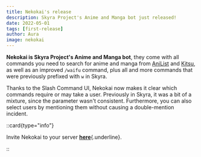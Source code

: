 ```yaml
---
title: Nekokai's release
description: Skyra Project's Anime and Manga bot just released!
date: 2022-05-01
tags: [first-release]
author: Aura
image: nekokai
---
```


**Nekokai is Skyra Project's Anime and Manga bot**, they come with all commands you need to search for anime and manga
from [AniList](https://anilist.co) and [Kitsu](https://kitsu.io), as well as an improved `/waifu` command, plus all and
more commands that were previously prefixed with `w` in Skyra.

Thanks to the Slash Command UI, Nekokai now makes it clear which commands require or may take a user. Previously in
Skyra, it was a bit of a mixture, since the parameter wasn't consistent. Furthermore, you can also select users by
mentioning them without causing a double-mention incident.

::card{type="info"}

Invite Nekokai to your server
[**here**](https://discord.com/api/oauth2/authorize?client_id=939613684592934992&permissions=16384&scope=bot%20applications.commands){.underline}.

::
